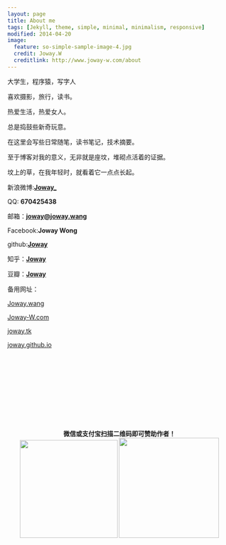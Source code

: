 ```yaml
---
layout: page
title: About me
tags: [Jekyll, theme, simple, minimal, minimalism, responsive]
modified: 2014-04-20
image:
  feature: so-simple-sample-image-4.jpg
  credit: Joway.W
  creditlink: http://www.joway-w.com/about
---
```




大学生，程序猿，写字人

喜欢摄影，旅行，读书。

热爱生活，热爱女人。

总是捣鼓些新奇玩意。

在这里会写些日常随笔，读书笔记，技术摘要。

至于博客对我的意义，无非就是座坟，堆砌点活着的证据。

坟上的草，在我年轻时，就看着它一点点长起。

新浪微博:[**Joway_**](http://weibo.com/670425438?from=profile&wvr=5&loc=infdomain)

QQ: **670425438**

邮箱：**joway@joway.wang**

Facebook:**Joway Wong**

github:[**Joway**](http://github.com/joway)

知乎：[**Joway**](http://www.zhihu.com/people/Joway)

豆瓣：[**Joway**](http://www.douban.com/people/54019708/)

备用网址：

[Joway.wang](http://Joway.Wang)

[Joway-W.com](http://Joway-W.com)

[joway.tk](http://joway.tk)

[joway.github.io](http://joway.github.io)

<br>
<br>
<br>
<br>
<br>
<br>
<br>
<br>
<br>


<div align="center">
      	<p>
        <strong>微信或支付宝扫描二维码即可赞助作者！</strong><br>
       <img src="http://ww3.sinaimg.cn/mw690/708485bfgw1epa4h2r85lj20dz0dz0u6.jpg" width="220" height="220" alt=""/> 
       <img src="http://ww3.sinaimg.cn/mw690/708485bfgw1epa4jy4lydj2074074glw.jpg" width="225" height="225" alt=""/>
       </p>
</div>
